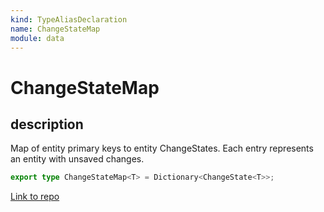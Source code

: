 ```yaml
---
kind: TypeAliasDeclaration
name: ChangeStateMap
module: data
---
```


# ChangeStateMap

## description

Map of entity primary keys to entity ChangeStates.
Each entry represents an entity with unsaved changes.

```ts
export type ChangeStateMap<T> = Dictionary<ChangeState<T>>;
```

[Link to repo](https://github.com/ngrx/platform/blob/master/modules/data/src/reducers/entity-collection.ts#L28-L28)
